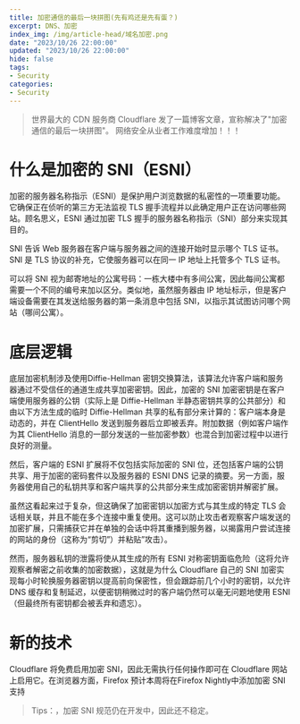 ```yaml
---
title: 加密通信的最后一块拼图(先有鸡还是先有蛋？)
excerpt: DNS、加密
index_img: /img/article-head/域名加密.png
date: "2023/10/26 22:00:00"
updated: "2023/10/26 22:00:00"
hide: false
tags:
- Security
categories:
- Security
---
```


> 世界最大的 CDN 服务商 Cloudflare 发了一篇博客文章，宣称解决了"加密通信的最后一块拼图"。
> 网络安全从业者工作难度增加！！！


# 什么是加密的 SNI（ESNI）

加密的服务器名称指示（ESNI）是保护用户浏览数据的私密性的一项重要功能。它确保正在侦听的第三方无法监视 TLS 握手流程并以此确定用户正在访问哪些网站。顾名思义，ESNI 通过加密 TLS 握手的服务器名称指示（SNI）部分来实现其目的。

SNI 告诉 Web 服务器在客户端与服务器之间的连接开始时显示哪个 TLS 证书。SNI 是 TLS 协议的补充，它使服务器可以在同一 IP 地址上托管多个 TLS 证书。

可以将 SNI 视为邮寄地址的公寓号码：一栋大楼中有多间公寓，因此每间公寓都需要一个不同的编号来加以区分。类似地，虽然服务器由 IP 地址标示，但是客户端设备需要在其发送给服务器的第一条消息中包括 SNI，以指示其试图访问哪个网站（哪间公寓）。

# 底层逻辑

底层加密机制涉及使用Diffie-Hellman 密钥交换算法，该算法允许客户端和服务器通过不受信任的通道生成共享加密密钥。因此，加密的 SNI 加密密钥是在客户端使用服务器的公钥（实际上是 Diffie-Hellman 半静态密钥共享的公共部分）和由以下方法生成的临时 Diffie-Hellman 共享的私有部分来计算的：客户端本身是动态的，并在 ClientHello 发送到服务器后立即被丢弃。附加数据（例如客户端作为其 ClientHello 消息的一部分发送的一些加密参数）也混合到加密过程中以进行良好的测量。

然后，客户端的 ESNI 扩展将不仅包括实际加密的 SNI 位，还包括客户端的公钥共享、用于加密的密码套件以及服务器的 ESNI DNS 记录的摘要。另一方面，服务器使用自己的私钥共享和客户端共享的公共部分来生成加密密钥并解密扩展。

虽然这看起来过于复杂，但这确保了加密密钥以加密方式与其生成的特定 TLS 会话相关联，并且不能在多个连接中重复使用。这可以防止攻击者观察客户端发送的加密扩展，只需捕获它并在单独的会话中将其重播到服务器，以揭露用户尝试连接的网站的身份（这称为“剪切”）并粘贴”攻击）。

然而，服务器私钥的泄露将使从其生成的所有 ESNI 对称密钥面临危险（这将允许观察者解密之前收集的加密数据），这就是为什么 Cloudflare 自己的 SNI 加密实现每小时轮换服务器密钥以提高前向保密性，但会跟踪前几个小时的密钥，以允许 DNS 缓存和复制延迟，以便密钥稍微过时的客户端仍然可以毫无问题地使用 ESNI（但最终所有密钥都会被丢弃和遗忘）。

# 新的技术

Cloudflare 将免费启用加密 SNI，因此无需执行任何操作即可在 Cloudflare 网站上启用它。在浏览器方面，Firefox 预计本周将在Firefox Nightly中添加加密 SNI 支持

> Tips：，加密 SNI 规范仍在开发中，因此还不稳定。





